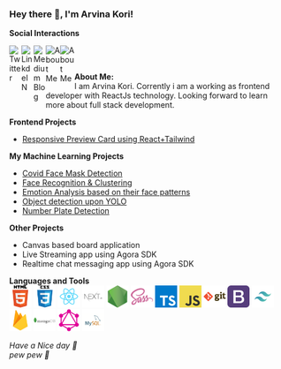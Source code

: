 ### Hey there 👋, I'm Arvina Kori!

**Social Interactions**

<a href="https://twitter.com/oyyarko">
  <img align="left" alt="Twitter" width="22px" src="https://cdn.jsdelivr.net/npm/simple-icons@v3/icons/twitter.svg" />
</a>
<a href="https://www.linkedin.com/in/arvinakori/">
  <img align="left" alt="LinkdeIN" width="22px" src="https://cdn.jsdelivr.net/npm/simple-icons@v3/icons/linkedin.svg" />
</a>
<a href="https://oyyarko.medium.com/">
  <img align="left" alt="Medium Blog" width="22px" src="https://cdn.jsdelivr.net/npm/simple-icons@3.0.1/icons/medium.svg" />
</a>
<a href="https://about.me/arvinakori">
  <img align="left" alt="About Me" width="26px" src="https://cdn.jsdelivr.net/npm/simple-icons@3.0.1/icons/about-dot-me.svg" />
</a>
<a href="https://www.frontendmentor.io/profile/oyyarko">
  <img align="left" alt="About Me" width="26px" src="https://avatars.githubusercontent.com/u/83502526?v=4" />
</a>

<br />
<br />

**About Me:**
<br />
I am Arvina Kori. Corrently i am a working as frontend developer with ReactJs technology. Looking forward to learn more about full stack development. 

**Frontend Projects**
- [Responsive Preview Card using React+Tailwind](https://blog-preview-card--lustrous-semifreddo-a42e47.netlify.app/)

**My Machine Learning Projects**
- [Covid Face Mask Detection](https://github.com/oyyarko/Covid-face-mask-detection)
- [Face Recognition & Clustering](https://github.com/oyyarko/Face-Recognition)
- [Emotion Analysis based on their face patterns](https://github.com/oyyarko/opencv_arko/blob/master/emotion_recognition.ipynb)
- [Object detection upon YOLO](https://github.com/oyyarko/opencv_arko/blob/master/tensorflow_object_detection.ipynb)
- [Number Plate Detection](https://github.com/oyyarko/object_detection_tensorflow2/blob/master/object_detection_2.ipynb )

**Other Projects**
- Canvas based board application
- Live Streaming app using Agora SDK
- Realtime chat messaging app using Agora SDK


**Languages and Tools**
<br />
<code><img height="40" title="html" src="https://raw.githubusercontent.com/github/explore/80688e429a7d4ef2fca1e82350fe8e3517d3494d/topics/html/html.png"></code>
<code><img height="40" title="css" src="https://raw.githubusercontent.com/github/explore/80688e429a7d4ef2fca1e82350fe8e3517d3494d/topics/css/css.png"></code>
<code><img height="40" title="react" src="https://raw.githubusercontent.com/github/explore/80688e429a7d4ef2fca1e82350fe8e3517d3494d/topics/react/react.png"></code>
<code><img height="40" title="nextjs" src="https://raw.githubusercontent.com/github/explore/28b02bbc9ad9f7a503c43775aebeb515dc2da5fc/topics/nextjs/nextjs.png"></code>
<code><img height="40" title="nodejs" src="https://raw.githubusercontent.com/github/explore/80688e429a7d4ef2fca1e82350fe8e3517d3494d/topics/nodejs/nodejs.png"></code>
<code><img height="40" title="sass" src="https://raw.githubusercontent.com/github/explore/80688e429a7d4ef2fca1e82350fe8e3517d3494d/topics/sass/sass.png"></code>
<code><img height="40" title="typescript" src="https://raw.githubusercontent.com/github/explore/80688e429a7d4ef2fca1e82350fe8e3517d3494d/topics/typescript/typescript.png"></code>
<code><img height="40" title="javascript" src="https://raw.githubusercontent.com/github/explore/80688e429a7d4ef2fca1e82350fe8e3517d3494d/topics/javascript/javascript.png"></code>
<code><img height="40" title="git" src="https://raw.githubusercontent.com/github/explore/80688e429a7d4ef2fca1e82350fe8e3517d3494d/topics/git/git.png"></code>
<code><img height="40" title="bootstrap" src="https://raw.githubusercontent.com/github/explore/80688e429a7d4ef2fca1e82350fe8e3517d3494d/topics/bootstrap/bootstrap.png"></code>
<code><img height="40" title="tailwind" src="https://raw.githubusercontent.com/github/explore/80688e429a7d4ef2fca1e82350fe8e3517d3494d/topics/tailwind/tailwind.png"></code>
<code><img height="40" title="firebase" src="https://raw.githubusercontent.com/github/explore/80688e429a7d4ef2fca1e82350fe8e3517d3494d/topics/firebase/firebase.png"></code>
<code><img height="40" title="mongodb" src="https://raw.githubusercontent.com/github/explore/80688e429a7d4ef2fca1e82350fe8e3517d3494d/topics/mongodb/mongodb.png"></code>
<code><img height="40" title="graphql" src="https://raw.githubusercontent.com/github/explore/80688e429a7d4ef2fca1e82350fe8e3517d3494d/topics/graphql/graphql.png"></code>
<code><img height="40" title="mysql" src="https://raw.githubusercontent.com/github/explore/80688e429a7d4ef2fca1e82350fe8e3517d3494d/topics/mysql/mysql.png"></code>


_Have a Nice day :rainbow:_
<br />
_pew pew :gun:_

